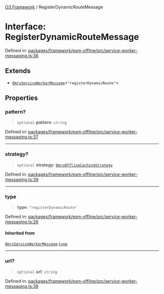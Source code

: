 [O3 Framework](../API.md) / RegisterDynamicRouteMessage

# Interface: RegisterDynamicRouteMessage

Defined in: [packages/framework/esm-offline/src/service-worker-messaging.ts:36](https://github.com/its-kios09/openmrs-esm-core/blob/main/packages/framework/esm-offline/src/service-worker-messaging.ts#L36)

## Extends

- [`OmrsServiceWorkerMessage`](OmrsServiceWorkerMessage.md)\<`"registerDynamicRoute"`\>

## Properties

### pattern?

> `optional` **pattern**: `string`

Defined in: [packages/framework/esm-offline/src/service-worker-messaging.ts:37](https://github.com/its-kios09/openmrs-esm-core/blob/main/packages/framework/esm-offline/src/service-worker-messaging.ts#L37)

***

### strategy?

> `optional` **strategy**: [`OmrsOfflineCachingStrategy`](../type-aliases/OmrsOfflineCachingStrategy.md)

Defined in: [packages/framework/esm-offline/src/service-worker-messaging.ts:39](https://github.com/its-kios09/openmrs-esm-core/blob/main/packages/framework/esm-offline/src/service-worker-messaging.ts#L39)

***

### type

> **type**: `"registerDynamicRoute"`

Defined in: [packages/framework/esm-offline/src/service-worker-messaging.ts:26](https://github.com/its-kios09/openmrs-esm-core/blob/main/packages/framework/esm-offline/src/service-worker-messaging.ts#L26)

#### Inherited from

[`OmrsServiceWorkerMessage`](OmrsServiceWorkerMessage.md).[`type`](OmrsServiceWorkerMessage.md#type)

***

### url?

> `optional` **url**: `string`

Defined in: [packages/framework/esm-offline/src/service-worker-messaging.ts:38](https://github.com/its-kios09/openmrs-esm-core/blob/main/packages/framework/esm-offline/src/service-worker-messaging.ts#L38)
